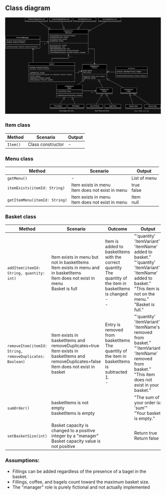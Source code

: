 ## Class diagram
![](./class_diagram.jpg)



### Item class
| Method   | Scenario          | Output |
|----------|-------------------|--------|
| `Item()` | Class constructor | -      |

### Menu class
| Method                        | Scenario                                            | Output         |
|-------------------------------|-----------------------------------------------------|----------------|
| `getMenu()`                   | -                                                   | List of menu   |
| `itemExists(itemId: String)`  | Item exists in menu<br/>Item does not exist in menu | true<br/>false |
| `getItemMenu(itemId: String)` | Item exists in menu<br/>Item does not exist in menu | Item<br/>null  |


### Basket class

| Method                                                  | Scenario                                                                                                                                        | Outcome                                                                                                                    | Output                                                                                                                                                                      |
|---------------------------------------------------------|-------------------------------------------------------------------------------------------------------------------------------------------------|----------------------------------------------------------------------------------------------------------------------------|-----------------------------------------------------------------------------------------------------------------------------------------------------------------------------|
| `addItem(itemId: String, quantity: int)`                | Item exists in menu but not in basketItems<br/>Item exists in menu and in basketItems<br/>Item does not exist in menu<br/>Basket is full        | Item is added to basketItems with the correct quantity<br/>The quantity of the item in basketItems is changed<br/>- <br/>- | "'quantity' 'itemVariant' 'itemName' added to basket."<br/>"'quantity' 'itemVariant' 'itemName' added to basket."<br/>"This item is not on the menu."<br/>"Basket is full." |
| `removeItem(itemId: String, removeDuplicates: Boolean)` | Item exists in basketItems and removeDuplicates=true<br/>Item exists in basketItems and removeDuplicates=false<br/>Item does not exist in basket | Entry is removed from basketItems<br/>The quantity of the item in basketItems is subtracted 1.<br/>-                       | "'quantity' 'itemVariant' 'itemName's removed from basket."<br/>"'itemVariant' 'itemName' removed from basket."<br/>"This item does not exist in your basket."              |
| `sumOrder()`                                            | basketItems is not empty<br/>basketItems is empty                                                                                               |                                                                                                                            | "The sum of your order is: 'sum'"<br/>"Your basket is empty."                                                                                                               |
| `setBasketSize(int)`                                    | Basket capacity is changed to a positive integer by a "manager"<br/>Basket capacity value is not positive                                       |                                                                                                                            | Return true<br/>Return false                                                                                                                                                |


### Assumptions:

- Fillings can be added regardless of the presence of a bagel in the basket.
- Fillings, coffee, and bagels count toward the maximum basket size.
- The "manager" role is purely fictional and not actually implemented